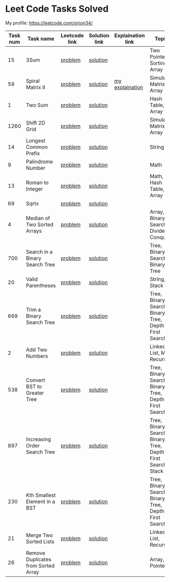 # Leet Code Tasks Solved

My profile:
https://leetcode.com/sirion34/

| Task num   | Task name                                               | Leetcode link                                                                                     | Solution link                                                                                                        | Explaination link                                                                                                                                    | Topics                                                                   | Difficulty   |
|----------  |-------------------------------------------------------  |-------------------------------------------------------------------------------------------------  |--------------------------------------------------------------------------------------------------------------------  |----------------------------------------------------------------------------------------------------------------------------------------------------  |------------------------------------------------------------------------  |------------  |
| 15         | 3Sum                                                    | [problem](https://leetcode.com/problems/3sum/)                                                    | [solution](https://github.com/sirion34/leetcode/blob/main/medium/3sum.ipynb)                                         |                                                                                                                                                      | Two Pointers, Sorting, Array                                             | Medium       |
| 59         | Spiral Matrix II                                        | [problem](https://leetcode.com/problems/spiral-matrix-ii)                                         | [solution](https://github.com/sirion34/leetcode/blob/main/medium/spiral_matrix_ii.ipynb)                             |[my explaination](https://leetcode.com/problems/spiral-matrix-ii/discuss/1943470/Python-Daily-LeetCoding-Challenge-April-Day-13-(spiral-matrix-ii))   | Simulation, Matrix, Array                                                | Medium       |
| 1          | Two Sum                                                 | [problem](https://leetcode.com/problems/two-sum/)                                                 | [solution](https://github.com/sirion34/leetcode/blob/main/easy/Two_Sum.ipynb)                                        |                                                                                                                                                      | Hash Table, Array                                                        | Easy         |
| 1260       | Shift 2D Grid                                           | [problem](https://leetcode.com/problems/shift-2d-grid/)                                           | [solution](https://github.com/sirion34/leetcode/blob/main/easy/1260_Shift_2D_Grid.ipynb)                             |                                                                                                                                                      | Simulation, Matrix, Array                                                | Easy         |
| 14         | Longest Common Prefix                                   | [problem](https://leetcode.com/problems/longest-common-prefix/)                                   | [solution](https://github.com/sirion34/leetcode/blob/main/easy/longest_common_prefix.ipynb)                          |                                                                                                                                                      | String                                                                   | Easy         |
| 9          | Palindrome Number                                       | [problem](https://leetcode.com/problems/palindrome-number/)                                       | [solution](https://github.com/sirion34/leetcode/blob/main/easy/palindrome_number.ipynb)                              |                                                                                                                                                      | Math                                                                     | Easy         |
| 13         | Roman to Integer                                        | [problem](https://leetcode.com/problems/roman-to-integer/)                                        | [solution](https://github.com/sirion34/leetcode/blob/main/easy/roman_to_integer.ipynb)                               |                                                                                                                                                      | Math, Hash Table, Array                                                  | Easy         |
| 69         | Sqrtx                                                   | [problem](https://leetcode.com/problems/sqrtx/)                                                   | [solution](https://github.com/sirion34/leetcode/blob/main/easy/sqrtx.ipynb)                                          |                                                                                                                                                      |                                                                          | Easy         |
| 4          | Median of Two Sorted Arrays                             | [problem](https://leetcode.com/problems/median-of-two-sorted-arrays/)                             | [solution](https://github.com/sirion34/leetcode/blob/main/Hard/Median_of_Two_Sorted_Arrays.ipynb)                    |                                                                                                                                                      | Array, Binary Search, Divide and Conquer                                 | Hard         |
| 700        | Search in a Binary Search Tree                          | [problem](https://leetcode.com/problems/search-in-a-binary-search-tree/)                          | [solution](https://github.com/sirion34/leetcode/blob/main/easy/Search_in_a_Binary_Search_Tree.ipynb)                 |                                                                                                                                                      | Tree, Binary Search, Binary Tree                                         | Easy         |
| 20         | Valid Parentheses                                       | [problem](https://leetcode.com/problems/valid-parentheses/)                                       | [solution](https://github.com/sirion34/leetcode/blob/main/easy/Valid_Parentheses.ipynb)                              |                                                                                                                                                      | String, Stack                                                            | Easy         |
| 669        | Trim a Binary Search Tree                               | [problem](https://leetcode.com/problems/trim-a-binary-search-tree/)                               | [solution](https://github.com/sirion34/leetcode/blob/main/medium/Trim_a_Binary_Search_Tree.ipynb)                    |                                                                                                                                                      | Tree, Binary Search, Binary Tree, Depth-First Search                     | Medium       |
| 2          | Add Two Numbers                                         | [problem](https://leetcode.com/problems/add-two-numbers/)                                         | [solution](https://github.com/sirion34/leetcode/blob/main/medium/Add_Two_Numbers.ipynb)                              |                                                                                                                                                      | Linked List, Math, Recursion                                             | Medium       |
| 538        | Convert BST to Greater Tree                             | [problem](https://leetcode.com/problems/convert-bst-to-greater-tree/)                             | [solution](https://github.com/sirion34/leetcode/blob/main/medium/Convert_BST_to_Greater_Tree.ipynb)                  |                                                                                                                                                      | Tree, Binary Search, Binary Tree, Depth-First Search                     | Medium       |
| 897        | Increasing Order Search Tree                            | [problem](https://leetcode.com/problems/increasing-order-search-tree/)                            | [solution](https://github.com/sirion34/leetcode/blob/main/easy/Increasing_Order_Search_Tree.ipynb)                   |                                                                                                                                                      | Tree, Binary Search, Binary Tree, Depth-First Search, Stack              | Easy         |
| 230        | Kth Smallest Element in a BST                           | [problem](https://leetcode.com/problems/kth-smallest-element-in-a-bst/)                           | [solution](https://github.com/sirion34/leetcode/blob/main/medium/Kth_Smallest_Element_in_a_BST.ipynb)                |                                                                                                                                                      | Tree, Binary Search, Binary Tree, Depth-First Search                     | Medium       |
| 21         | Merge Two Sorted Lists                                  | [problem](https://leetcode.com/problems/merge-two-sorted-lists/)                                  | [solution](https://github.com/sirion34/leetcode/blob/main/easy/Merge_Two_Sorted_Lists.ipynb)                         |                                                                                                                                                      | Linked List, Recursion                                                   | Easy         |
| 26         | Remove Duplicates from Sorted Array                     | [problem](https://leetcode.com/problems/remove-duplicates-from-sorted-array/)                     | [solution](https://github.com/sirion34/leetcode/blob/main/easy/Remove_Duplicates_from_Sorted_Array.ipynb)            |                                                                                                                                                      | Array, Two Pointers                                                      | Easy         |
